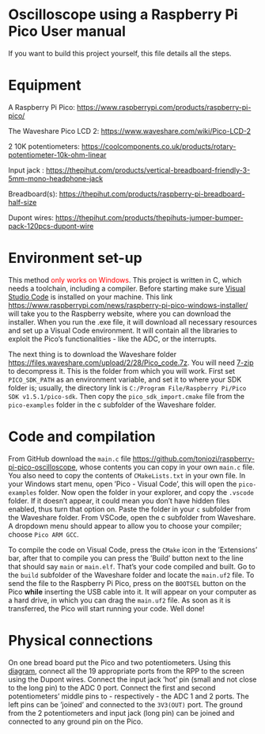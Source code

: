 # Oscilloscope using a Raspberry Pi Pico User manual

If you want to build this project yourself, this file details all the steps.

# Equipment

A Raspberry Pi Pico:
<https://www.raspberrypi.com/products/raspberry-pi-pico/>

The Waveshare Pico LCD 2: <https://www.waveshare.com/wiki/Pico-LCD-2>

2 10K potentiometers:
<https://coolcomponents.co.uk/products/rotary-potentiometer-10k-ohm-linear>

Input jack :
<https://thepihut.com/products/vertical-breadboard-friendly-3-5mm-mono-headphone-jack>

Breadboard(s):
<https://thepihut.com/products/raspberry-pi-breadboard-half-size>

Dupont wires:
<https://thepihut.com/products/thepihuts-jumper-bumper-pack-120pcs-dupont-wire>

# Environment set-up

This method <span style="color: red">only works on Windows</span>. This
project is written in C, which needs a toolchain, including a compiler.
Before starting make sure [Visual Studio
Code](https://code.visualstudio.com/download) is installed on your
machine. This link
<https://www.raspberrypi.com/news/raspberry-pi-pico-windows-installer/>
will take you to the Raspberry website, where you can download the
installer. When you run the .exe file, it will download all necessary
resources and set up a Visual Code environment. It will contain all the
libraries to exploit the Pico’s functionalities - like the ADC, or the
interrupts.

The next thing is to download the Waveshare folder
<https://files.waveshare.com/upload/2/28/Pico_code.7z>. You will need
[7-zip](https://www.7-zip.org/download.html) to decompress it. This is
the folder from which you will work. First set `PICO_SDK_PATH` as an
environment variable, and set it to where your SDK folder is; usually,
the directory link is `C:/Program File/Raspberry Pi/Pico SDK
v1.5.1/pico-sdk`. Then copy the `pico_sdk_import.cmake` file from the
`pico-examples` folder in the c subfolder of the Waveshare folder.

# Code and compilation

From GitHub download the `main.c` file
<https://github.com/toniozi/raspberry-pi-pico-oscilloscope>, whose
contents you can copy in your own `main.c` file. You also need to copy
the contents of `CMakeLists.txt` in your own file. In your Windows start
menu, open ’Pico - Visual Code’, this will open the `pico-examples`
folder. Now open the folder in your explorer, and copy the `.vscode`
folder. If it doesn’t appear, it could mean you don’t have hidden files
enabled, thus turn that option on. Paste the folder in your `c`
subfolder from the Waveshare folder. From VSCode, open the c subfolder
from Waveshare. A dropdown menu should appear to allow you to choose
your compiler; choose `Pico ARM GCC`.

To compile the code on Visual Code, press the `CMake` icon in the
’Extensions’ bar, after that to compile you can press the ’Build’ button
next to the line that should say `main` or `main.elf`. That’s your code
compiled and built. Go to the `build` subfolder of the Waveshare folder
and locate the `main.uf2` file. To send the file to the Raspberry Pi
Pico, press on the `BOOTSEL` button on the Pico **while** inserting the
USB cable into it. It will appear on your computer as a hard drive, in
which you can drag the `main.uf2` file. As soon as it is transferred,
the Pico will start running your code. Well done!

# Physical connections

On one bread board put the Pico and two potentiometers. Using this
[diagram](https://www.waveshare.com/w/A6Y79bcq/Kdy80nYY.php?f=Pico-LCD-2-details-inter.jpg&width=800), connect all the 19 appropriate
ports from the RPP to the screen using the Dupont wires. Connect the
input jack ’hot’ pin (small and not close to the long pin) to the ADC 0
port. Connect the first and second potentiometers’ middle pins to -
respectively - the ADC 1 and 2 ports. The left pins can be ’joined’ and
connected to the `3V3(OUT)` port. The ground from the 2 potentiometers
and input jack (long pin) can be joined and connected to any ground pin
on the Pico.
